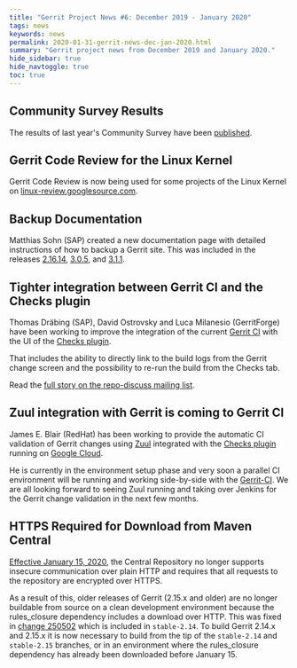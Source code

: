 ```yaml
---
title: "Gerrit Project News #6: December 2019 - January 2020"
tags: news
keywords: news
permalink: 2020-01-31-gerrit-news-dec-jan-2020.html
summary: "Gerrit project news from December 2019 and January 2020."
hide_sidebar: true
hide_navtoggle: true
toc: true
---
```


## Community Survey Results

The results of last year's Community Survey have been
[published](https://docs.google.com/presentation/d/e/2PACX-1vSFj7v00OS14bP64bFPsQbLIy8zP48oc9oyZNod3C7MCGyRDkCh9h64QPMiznevRNWwKRyKACSOy-Zf/pub?start=false&loop=false&delayms=3000).

## Gerrit Code Review for the Linux Kernel

Gerrit Code Review is now being used for some projects of the
Linux Kernel on [linux-review.googlesource.com](https://linux-review.googlesource.com/).

## Backup Documentation

Matthias Sohn (SAP) created a new documentation page with detailed
instructions of how to backup a Gerrit site. This was included in
the releases
[2.16.14](http://gerrit-documentation.storage.googleapis.com/Documentation/2.16.14/backup.html),
[3.0.5](http://gerrit-documentation.storage.googleapis.com/Documentation/3.0.5/backup.html),
and [3.1.1](https://gerrit-documentation.storage.googleapis.com/Documentation/3.1.1/backup.html).


## Tighter integration between Gerrit CI and the Checks plugin

Thomas Dräbing (SAP), David Ostrovsky and Luca Milanesio (GerritForge) have been working
to improve the integration of the current [Gerrit CI](https://gerrit-ci.gerritforge.com)
with the UI of the [Checks plugin](https://gerrit.googlesource.com/plugins/checks).

That includes the ability to directly link to the build logs from the Gerrit change screen
and the possibility to re-run the build from the Checks tab.

Read the [full story on the repo-discuss mailing list](https://groups.google.com/d/topic/repo-discuss/cyGrURwY7eM/discussion).

## Zuul integration with Gerrit is coming to Gerrit CI

James E. Blair (RedHat) has been working to provide the automatic CI validation
of Gerrit changes using [Zuul](https://zuul-ci.org) integrated with the [Checks plugin](https://gerrit.googlesource.com/plugins/checks)
running on [Google Cloud](https://cloud.google.com).

He is currently in the environment setup phase and very soon a parallel CI environment
will be running and working side-by-side with the [Gerrit-CI](https://gerrit-ci.gerritforge.com).
We are all looking forward to seeing Zuul running and taking over Jenkins for the Gerrit change
validation in the next few months.

## HTTPS Required for Download from Maven Central

[Effective January 15, 2020](https://support.sonatype.com/hc/en-us/articles/360041287334),
the Central Repository no longer supports insecure communication over plain HTTP and requires
that all requests to the repository are encrypted over HTTPS.

As a result of this, older releases of Gerrit (2.15.x and older) are no longer buildable
from source on a clean development environment because the rules_closure dependency includes
a download over HTTP.
This was fixed in [change 250502](https://gerrit-review.googlesource.com/c/gerrit/+/250502)
which is included in `stable-2.14`. To build Gerrit 2.14.x and 2.15.x it is now necessary
to build from the tip of the `stable-2.14` and `stable-2.15` branches, or in an environment
where the rules_closure dependency has already been downloaded before January 15.
